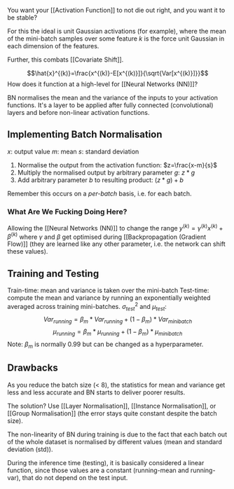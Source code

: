 You want your [[Activation Function]] to not die out right, and you want it to be stable? 

For this the ideal is unit Gaussian activations (for example), where the mean of the mini-batch samples over some feature $k$ is the force unit Gaussian in each dimension of the features.

Further, this combats [[Covariate Shift]].

$$\hat{x}^{(k)}=\frac{x^{(k)}-E[x^{(k)}]}{\sqrt{Var[x^{(k)}]}}$$
How does it function at a high-level for [[Neural Networks (NN)]]?

BN normalises the mean and the variance of the inputs to your activation functions.
It's a layer to be applied after fully connected (convolutional) layers and before non-linear activation functions.

## Implementing Batch Normalisation

$x$: output value
$m$: mean
$s$: standard deviation

1. Normalise the output from the activation function: $z=\frac{x-m}{s}$ 
2. Multiply the normalised output by arbitrary parameter $g$: $z*g$
3. Add arbitrary parameter $b$ to resulting product: $(z*g)+b$

Remember this occurs on a *per-batch* basis, i.e. for each batch.

### What Are We Fucking Doing Here?

Allowing the [[Neural Networks (NN)]] to change the range $y^{(k)}=\gamma^{(k)}x^{(k)}+\beta^{(k)}$ where $\gamma$ and $\beta$ get optimised during [[Backpropagation (Gradient Flow)]] (they are learned like any other parameter, i.e. the network can shift these values).

## Training and Testing

Train-time: mean and variance is taken over the mini-batch
Test-time: compute the mean and variance by running an exponentially weighted averaged across training mini-batches. $σ^2_{test}$  and $μ_{test}$:
$$Var_{running} = \beta_m*Var_{running}+(1-\beta_m)*Var_{minibatch}$$
$$\mu_{running} = \beta_m*\mu_{running}+(1-\beta_m)*\mu_{minibatch}$$
Note: $\beta_m$ is normally 0.99 but can be changed as a hyperparameter.

## Drawbacks

As you reduce the batch size (< 8), the statistics for mean and variance get less and less accurate and BN starts to deliver poorer results.

The solution? Use [[Layer Normalisation]], [[Instance Normalisation]], or [[Group Normalisation]] (the error stays quite constant despite the batch size).

The non-linearity of BN during training is due to the fact that each batch out of the whole dataset is normalised by different values (mean and standard deviation (std)). 

During the inference time (testing), it is basically considered a linear function, since those values are a constant (running-mean and running-var), that do not depend on the test input.


